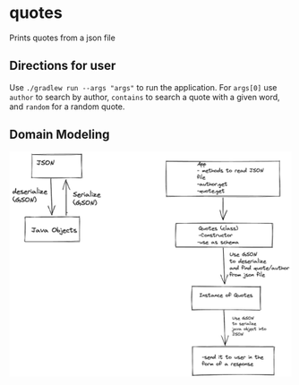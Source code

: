 # quotes
Prints quotes from a json file

## Directions for user

Use `./gradlew run --args "args"` to run the application. For `args[0]` use `author` to search by author, `contains` to search a quote with a given word, and `random` for a random quote.

## Domain Modeling

![Domain Modeling](./domainmodeling.png)
